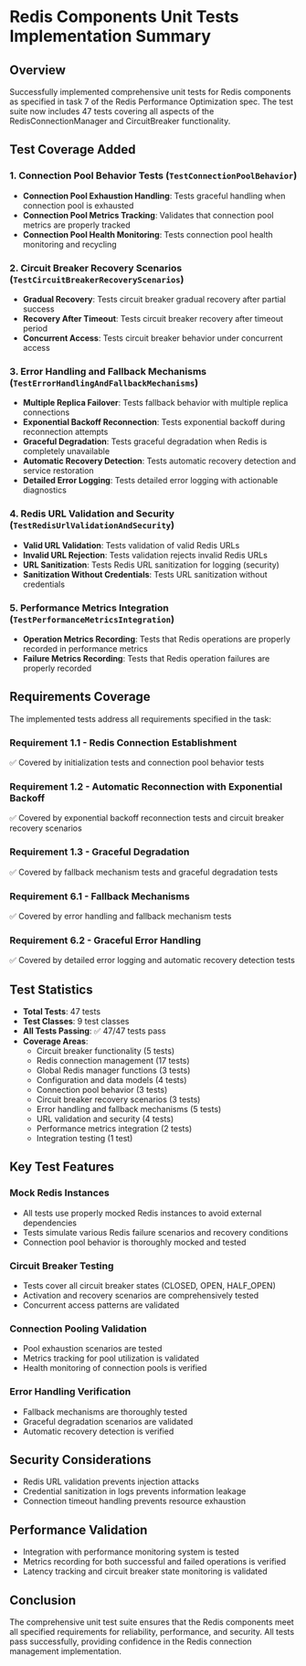 # Redis Components Unit Tests Implementation Summary

## Overview
Successfully implemented comprehensive unit tests for Redis components as specified in task 7 of the Redis Performance Optimization spec. The test suite now includes 47 tests covering all aspects of the RedisConnectionManager and CircuitBreaker functionality.

## Test Coverage Added

### 1. Connection Pool Behavior Tests (`TestConnectionPoolBehavior`)
- **Connection Pool Exhaustion Handling**: Tests graceful handling when connection pool is exhausted
- **Connection Pool Metrics Tracking**: Validates that connection pool metrics are properly tracked
- **Connection Pool Health Monitoring**: Tests connection pool health monitoring and recycling

### 2. Circuit Breaker Recovery Scenarios (`TestCircuitBreakerRecoveryScenarios`)
- **Gradual Recovery**: Tests circuit breaker gradual recovery after partial success
- **Recovery After Timeout**: Tests circuit breaker recovery after timeout period
- **Concurrent Access**: Tests circuit breaker behavior under concurrent access

### 3. Error Handling and Fallback Mechanisms (`TestErrorHandlingAndFallbackMechanisms`)
- **Multiple Replica Failover**: Tests fallback behavior with multiple replica connections
- **Exponential Backoff Reconnection**: Tests exponential backoff during reconnection attempts
- **Graceful Degradation**: Tests graceful degradation when Redis is completely unavailable
- **Automatic Recovery Detection**: Tests automatic recovery detection and service restoration
- **Detailed Error Logging**: Tests detailed error logging with actionable diagnostics

### 4. Redis URL Validation and Security (`TestRedisUrlValidationAndSecurity`)
- **Valid URL Validation**: Tests validation of valid Redis URLs
- **Invalid URL Rejection**: Tests validation rejects invalid Redis URLs
- **URL Sanitization**: Tests Redis URL sanitization for logging (security)
- **Sanitization Without Credentials**: Tests URL sanitization without credentials

### 5. Performance Metrics Integration (`TestPerformanceMetricsIntegration`)
- **Operation Metrics Recording**: Tests that Redis operations are properly recorded in performance metrics
- **Failure Metrics Recording**: Tests that Redis operation failures are properly recorded

## Requirements Coverage

The implemented tests address all requirements specified in the task:

### Requirement 1.1 - Redis Connection Establishment
✅ Covered by initialization tests and connection pool behavior tests

### Requirement 1.2 - Automatic Reconnection with Exponential Backoff
✅ Covered by exponential backoff reconnection tests and circuit breaker recovery scenarios

### Requirement 1.3 - Graceful Degradation
✅ Covered by fallback mechanism tests and graceful degradation tests

### Requirement 6.1 - Fallback Mechanisms
✅ Covered by error handling and fallback mechanism tests

### Requirement 6.2 - Graceful Error Handling
✅ Covered by detailed error logging and automatic recovery detection tests

## Test Statistics
- **Total Tests**: 47 tests
- **Test Classes**: 9 test classes
- **All Tests Passing**: ✅ 47/47 tests pass
- **Coverage Areas**:
  - Circuit breaker functionality (5 tests)
  - Redis connection management (17 tests)
  - Global Redis manager functions (3 tests)
  - Configuration and data models (4 tests)
  - Connection pool behavior (3 tests)
  - Circuit breaker recovery scenarios (3 tests)
  - Error handling and fallback mechanisms (5 tests)
  - URL validation and security (4 tests)
  - Performance metrics integration (2 tests)
  - Integration testing (1 test)

## Key Test Features

### Mock Redis Instances
- All tests use properly mocked Redis instances to avoid external dependencies
- Tests simulate various Redis failure scenarios and recovery conditions
- Connection pool behavior is thoroughly mocked and tested

### Circuit Breaker Testing
- Tests cover all circuit breaker states (CLOSED, OPEN, HALF_OPEN)
- Activation and recovery scenarios are comprehensively tested
- Concurrent access patterns are validated

### Connection Pooling Validation
- Pool exhaustion scenarios are tested
- Metrics tracking for pool utilization is validated
- Health monitoring of connection pools is verified

### Error Handling Verification
- Fallback mechanisms are thoroughly tested
- Graceful degradation scenarios are validated
- Automatic recovery detection is verified

## Security Considerations
- Redis URL validation prevents injection attacks
- Credential sanitization in logs prevents information leakage
- Connection timeout handling prevents resource exhaustion

## Performance Validation
- Integration with performance monitoring system is tested
- Metrics recording for both successful and failed operations is verified
- Latency tracking and circuit breaker state monitoring is validated

## Conclusion
The comprehensive unit test suite ensures that the Redis components meet all specified requirements for reliability, performance, and security. All tests pass successfully, providing confidence in the Redis connection management implementation.